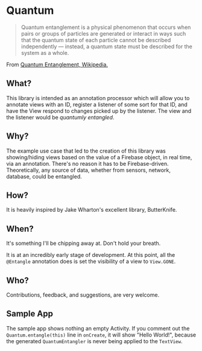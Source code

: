 # Quantum

> Quantum entanglement is a physical phenomenon that occurs when pairs or groups of particles are generated or interact in ways such that the quantum state of each particle cannot be described independently — instead, a quantum state must be described for the system as a whole.

From [Quantum Entanglement, Wikipedia.](https://en.wikipedia.org/wiki/Quantum_entanglement)

## What?
 
 This library is intended as an annotation processor which will allow you to annotate views with an ID, 
 register a listener of some sort for that ID, and have the View respond to changes picked up by the
 listener. The view and the listener would be _quantumly entangled_.  
 
## Why?
 
 The example use case that led to the creation of this library was showing/hiding views 
 based on the value of a Firebase object, in real time, via an annotation. There's no reason it has 
 to be Firebase-driven. Theoretically, any source of data, whether from sensors, network, database,
 could be entangled. 
 
## How?

 It is heavily inspired by Jake Wharton's excellent library, ButterKnife.
 
## When?

 It's something I'll be chipping away at. Don't hold your breath.

 It is at an incredibly early stage of development. At this point, all the `@Entangle` annotation
 does is set the visibility of a view to `View.GONE`. 
 
## Who?

 Contributions, feedback, and suggestions, are very welcome. 
  
## Sample App

 The sample app shows nothing an empty Activity. If you comment out the `Quantum.entangle(this)` line
  in `onCreate`, it will show "Hello World!", because the generated `QuantumEntangler` is never
    being applied to the `TextView`. 